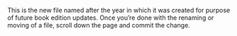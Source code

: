 This is the new file named after the year in which it was created for purpose of future book edition updates.
Once you’re done with the renaming or moving of a file,
scroll down the page and commit the change.
